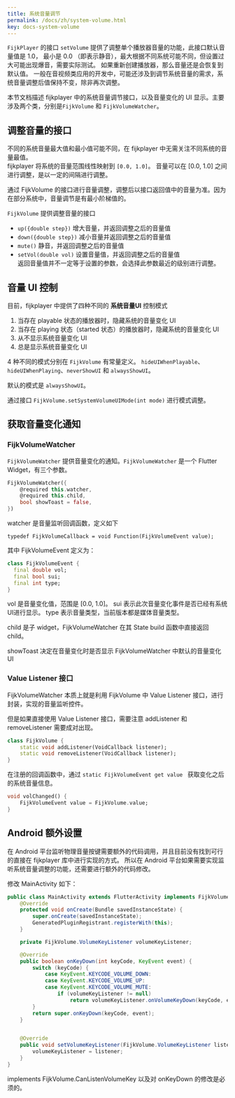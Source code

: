 ```yaml
---
title: 系统音量调节
permalink: /docs/zh/system-volume.html
key: docs-system-volume
---
```


`FijkPlayer` 的接口 `setVolume` 提供了调整单个播放器音量的功能，此接口默认音量值是 1.0， 最小是 0.0 （即表示静音），最大根据不同系统可能不同，但设置过大可能出现爆音，需要实际测试。
如果重新创建播放器，那么音量还是会恢复到默认值。
一般在音视频类应用的开发中，可能还涉及到调节系统音量的需求，系统音量调整后值保持不变，除非再次调整。

本节文档描述 fijkplayer 中的系统音量调节接口，以及音量变化的 UI 显示。主要涉及两个类，分别是`FijkVolume` 和 `FijkVolumeWatcher`。

## 调整音量的接口

不同的系统音量最大值和最小值可能不同，在 fijkplayer 中无需关注不同系统的音量最值。  
fijkplayer 将系统的音量范围线性映射到 `[0.0, 1.0]`。
音量可以在 [0.0, 1.0] 之间进行调整，是以一定的间隔进行调整。

通过 FijkVolume 的接口进行音量调整，调整后以接口返回值中的音量为准。因为在部分系统中，音量调节是有最小阶梯值的。

`FijkVolume` 提供调整音量的接口

* `up({double step})` 增大音量，并返回调整之后的音量值
* `down({double step})` 减小音量并返回调整之后的音量值
* `mute()` 静音，并返回调整之后的音量值
* `setVol(double vol)` 设置音量值，并返回调整之后的音量值  
    返回音量值并不一定等于设置的参数，会选择此参数最近的级别进行调整。

## 音量 UI 控制

目前，fijkplayer 中提供了四种不同的 **系统音量UI** 控制模式

1. 当存在 playable 状态的播放器时，隐藏系统的音量变化 UI
2. 当存在 playing 状态（started 状态）的播放器时，隐藏系统的音量变化 UI
3. 从不显示系统音量变化 UI
4. 总是显示系统音量变化 UI

4 种不同的模式分别在 `FijkVolume` 有常量定义。
`hideUIWhenPlayable`、`hideUIWhenPlaying`、`neverShowUI` 和 `alwaysShowUI`。

默认的模式是 `alwaysShowUI`。

通过接口 `FijkVolume.setSystemVolumeUIMode(int mode)` 进行模式调整。

## 获取音量变化通知

### FijkVolumeWatcher

`FijkVolumeWatcher` 提供音量变化的通知。`FijkVolumeWatcher` 是一个 Flutter Widget，有三个参数。
```dart
FijkVolumeWatcher({
    @required this.watcher,
    @required this.child,
    bool showToast = false,
})
```

watcher 是音量监听回调函数，定义如下
```
typedef FijkVolumeCallback = void Function(FijkVolumeEvent value);
```

其中 FijkVolumeEvent 定义为：
```dart
class FijkVolumeEvent {
  final double vol;
  final bool sui;
  final int type;
}
```
vol 是音量变化值，范围是 [0.0, 1.0]。 sui 表示此次音量变化事件是否已经有系统UI进行显示。
type 表示音量类型，当前版本都是媒体音量类型。


child 是子 widget，FijkVolumeWatcher 在其 State build 函数中直接返回 child。

showToast 决定在音量变化时是否显示 FijkVolumeWatcher 中默认的音量变化 UI

### Value Listener 接口

FijkVolumeWatcher 本质上就是利用 FijkVolume 中 Value Listener 接口，进行封装，实现的音量监听控件。 

但是如果直接使用 Value Listener 接口，需要注意 addListener 和 removeListener 需要成对出现。

```dart
class FijkVolume {
    static void addListener(VoidCallback listener);
    static void removeListener(VoidCallback listener);
}
```

在注册的回调函数中，通过 `static FijkVolumeEvent get value ` 获取变化之后的系统音量信息。
```dart
void volChanged() {
    FijkVolumeEvent value = FijkVolume.value;
}
```

## Android 额外设置

在 Android 平台监听物理音量按键需要额外的代码调用，并且目前没有找到可行的直接在 fijkplayer 库中进行实现的方式。
所以在 Android 平台如果需要实现监听系统音量调整的功能，还需要进行额外的代码修改。

修改  MainActivity 如下：
```java
public class MainActivity extends FlutterActivity implements FijkVolume.CanListenVolumeKey {
    @Override
    protected void onCreate(Bundle savedInstanceState) {
        super.onCreate(savedInstanceState);
        GeneratedPluginRegistrant.registerWith(this);
    }

    private FijkVolume.VolumeKeyListener volumeKeyListener;

    @Override
    public boolean onKeyDown(int keyCode, KeyEvent event) {
        switch (keyCode) {
            case KeyEvent.KEYCODE_VOLUME_DOWN:
            case KeyEvent.KEYCODE_VOLUME_UP:
            case KeyEvent.KEYCODE_VOLUME_MUTE:
                if (volumeKeyListener != null)
                    return volumeKeyListener.onVolumeKeyDown(keyCode, event);
        }
        return super.onKeyDown(keyCode, event);
    }


    @Override
    public void setVolumeKeyListener(FijkVolume.VolumeKeyListener listener) {
        volumeKeyListener = listener;
    }
}
```

implements FijkVolume.CanListenVolumeKey 以及对 onKeyDown 的修改是必须的。
